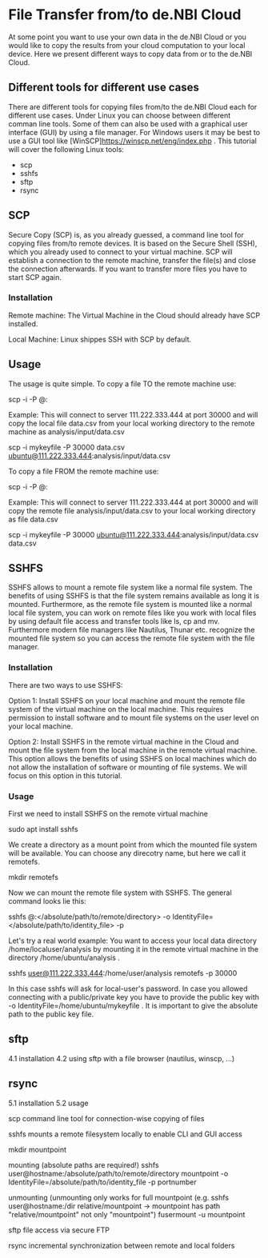 # File Transfer from/to de.NBI Cloud
At some point you want to use your own data in the de.NBI Cloud or you would like to copy the results from your cloud computation to your local device. Here we present different ways to copy data from or to the de.NBI Cloud.

## Different tools for different use cases
There are different tools for copying files from/to the de.NBI Cloud each for different use cases. Under Linux you can choose between different comman line tools. Some of them can also be used with a graphical user interface (GUI) by using a file manager. For Windows users it may be best to use a GUI tool like [WinSCP]https://winscp.net/eng/index.php . This tutorial will cover the following Linux tools:

* scp
* sshfs
* sftp
* rsync

## SCP
Secure Copy (SCP) is, as you already guessed, a command line tool for copying files from/to remote devices. It is based on the Secure Shell (SSH), which you already used to connect to your virtual machine. SCP will establish a connection to the remote machine, transfer the file(s) and close the connection afterwards. If you want to transfer more files you have to start SCP again.

### Installation
Remote machine:
The Virtual Machine in the Cloud should already have SCP installed.

Local Machine:
Linux shippes SSH with SCP by default.


## Usage
The usage is quite simple. To copy a file TO the remote machine use:

scp -i <id-file> -P <port> <file> <user>@<IP>:<path>

Example:
This will connect to server 111.222.333.444 at port 30000 and will copy the local file data.csv from your local working directory  to the remote machine as analysis/input/data.csv

scp -i mykeyfile -P 30000 data.csv ubuntu@111.222.333.444:analysis/input/data.csv

To copy a file FROM the remote machine use:

scp -i <id-file> -P <port> <user>@<IP>:<path> <file>

Example:
This will connect to server 111.222.333.444 at port 30000 and will copy the remote file analysis/input/data.csv to your local working directory as file data.csv

scp -i mykeyfile -P 30000 ubuntu@111.222.333.444:analysis/input/data.csv data.csv 





## SSHFS
SSHFS allows to mount a remote file system like a normal file system. The benefits of using SSHFS is that the file system remains available as long it is mounted. Furthermore, as the remote file system is mounted like a normal local file system, you can work on remote files like you work with local files by using default file access and transfer tools like ls, cp and mv. Furthermore modern file managers like Nautilus, Thunar etc. recognize the mounted file system so you can access the remote file system with the file manager.

### Installation
There are two ways to use SSHFS:

Option 1: Install SSHFS on your local machine and mount the remote file system of the virtual machine on the local machine. This requires permission to install software and to mount file systems on the user level on your local machine. 

Option 2: Install SSHFS in the remote virtual machine in the Cloud and mount the file system from the local machine in the remote virtual machine. This option allows the benefits of using SSHFS on local machines which do not allow the installation of software or mounting of file systems. We will focus on this option in this tutorial.

### Usage
First we need to install SSHFS on the remote virtual machine

sudo apt install sshfs

We create a directory as a mount point from which the mounted file system will be available. You can choose any direcotry name, but here we call it remotefs.

mkdir remotefs

Now we can mount the remote file system with SSHFS. The general command looks lie this:

sshfs <user>@<hostname>:</absolute/path/to/remote/directory> <mountpoint> -o IdentityFile=</absolute/path/to/identity_file> -p <portnumber>

Let's try a real world example: You want to access your local data directory /home/localuser/analysis by mounting it in the remote virtual machine in the directory /home/ubuntu/analysis . 

sshfs user@111.222.333.444:/home/user/analysis remotefs -p 30000

In this case sshfs will ask for local-user's password. In case you allowed connecting with a public/private key you have to provide the public key with -o IdentityFile=/home/ubuntu/mykeyfile . It is important to give the absolute path to the public key file.



## sftp
4.1 installation
4.2 using sftp with a file browser (nautilus, winscp, ...)

## rsync
5.1 installation
5.2 usage


scp
command line tool for connection-wise copying of files

sshfs
mounts a remote filesystem locally to enable CLI and GUI access

mkdir mountpoint

mounting (absolute paths are required!)
sshfs user@hostname:/absolute/path/to/remote/directory mountpoint -o IdentityFile=/absolute/path/to/identity_file -p portnumber

unmounting (unmounting only works for full mountpoint (e.g. sshfs user@hostname:/dir relative/mountpoint -> mountpoint has path "relative/mountpoint" not only "mountpoint")
fusermount -u mountpoint



sftp
file access via secure FTP



rsync
incremental synchronization between remote and local folders

